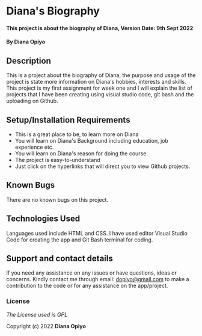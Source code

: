 
# Diana's Biography
#### This project is about the biography of Diana, Version Date: 9th Sept 2022
#### By **Diana Opiyo**

## Description
This is a project about the biography of Diana, the purpose and usage of the project is state more information on Diana's hobbies, interests and skills. This project is my first assignment for week one and I will explain the list of projects that I have been creating using visual studio code, git bash and the uploading on Github.

## Setup/Installation Requirements
* This is a great place to be, to learn more on Diana
* You will learn on Diana's Background including education, job experience etc.
* You will learn on Diana's reason for doing the course.
* The project is easy-to-understand
* Just click on the hyperlinks that will direct you to view Github projects.

## Known Bugs
There are no known bugs on this project.

## Technologies Used
Languages used include HTML and CSS. I have used editor Visual Studio Code for creating the app and Git Bash terminal for coding.

## Support and contact details
If you need any assistance on any issues or have questions, ideas or concerns. Kindly contact me through email: dopiyo@gmail.com to make a contribution to the code or for any assistance on the app/project.

### License
*The License used is GPL*

Copyright (c) 2022 **Diana Opiyo**